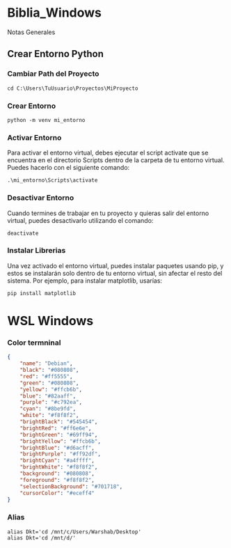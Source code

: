 # Biblia_Windows
Notas Generales


## Crear Entorno Python

### Cambiar Path del Proyecto
```
cd C:\Users\TuUsuario\Proyectos\MiProyecto

```
### Crear Entorno
```
python -m venv mi_entorno
```
### Activar Entorno
Para activar el entorno virtual, debes ejecutar el script activate que se encuentra en el directorio Scripts dentro de la carpeta de tu entorno virtual. Puedes hacerlo con el siguiente comando:
```
.\mi_entorno\Scripts\activate
```
### Desactivar Entorno
  Cuando termines de trabajar en tu proyecto y quieras salir del entorno virtual, puedes desactivarlo utilizando el comando:
```
deactivate

```
### Instalar Librerias
Una vez activado el entorno virtual, puedes instalar paquetes usando pip, y estos se instalarán solo dentro de tu entorno virtual, sin afectar el resto del sistema. Por ejemplo, para instalar matplotlib, usarías:
```
pip install matplotlib
```



# WSL Windows 

### Color termninal
```json
{
    "name": "Debian",
	"black": "#080808",
	"red": "#ff5555",
	"green": "#080808",
	"yellow": "#ffcb6b",
	"blue": "#82aaff",
	"purple": "#c792ea",
	"cyan": "#8be9fd",
	"white": "#f8f8f2",
	"brightBlack": "#545454",
	"brightRed": "#ff6e6e",
	"brightGreen": "#69ff94",
	"brightYellow": "#ffcb6b",
	"brightBlue": "#d6acff",
	"brightPurple": "#ff92df",
	"brightCyan": "#a4ffff",
	"brightWhite": "#f8f8f2",
	"background": "#080808",
	"foreground": "#f8f8f2",
	"selectionBackground": "#701718",
	"cursorColor": "#eceff4"
}
```
### Alias
```
alias Dkt='cd /mnt/c/Users/Warshab/Desktop'
alias Dkt='cd /mnt/d/'
```




